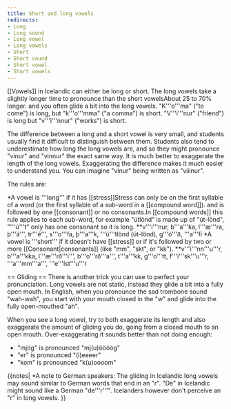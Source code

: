 ```yaml
---
title: Short and long vowels
redirects:
- Long
- Long sound
- Long vowel
- Long vowels
- Short
- Short sound
- Short vowel
- Short vowels
---
```


[[Vowels]] in Icelandic can either be long or short. The long vowels take a slightly longer time to pronounce than the short vowels<ref>About 25 to 70% longer.</ref> and you often glide a bit into the long vowels. "K'''o'''ma" ("to come") is long, but "k'''o'''mma" ("a comma") is short. "V'''i'''nur" ("friend") is long but "v'''i'''nnur" ("works") is short.

The difference between a long and a short vowel is very small, and students usually find it difficult to distinguish between them. Students also tend to underestimate how long the long vowels are, and so they might pronounce "vinur" and "vinnur" the exact same way. It is much better to exaggerate the length of the long vowels. Exaggerating the difference makes it much easier to understand you. You can imagine "vinur" being written as "viiinur".

The rules are:

*A vowel is '''long''' if it has [[stress]]<ref name=":0">Stress can only be on the first syllable of a word (or the first syllable of a sub-word in a [[compound word]]).</ref> and is followed by one [[consonant]] or no consonants.<ref>In [[compound words]] this rule applies to each sub-word, for example "útlönd" is made up of "út-lönd", "'''ú'''t" only has one consonant so it is long.</ref>
**v'''i'''nur, b'''a'''ka, l'''æ'''ra, þ'''á''', tr'''é''', s'''o'''fa, þ'''a'''k, '''ú'''tlönd (út-lönd), g'''ó'''ð, '''a'''fi
*A vowel is '''short''' if it doesn't have [[stress]]<ref name=":0" /> or if it's followed by two or more [[Consonant|consonants]] (like "mm", "skt", or "kk").
**v'''i'''nn'''u'''r, b'''a'''kka, l'''æ'''rð'''i''', b'''o'''rð'''a''', t'''a'''kk, g'''o'''tt, f'''i'''sk'''u'''r, '''a'''mm'''a''', '''e'''lst'''u'''r

== Gliding ==
There is another trick you can use to perfect your pronunciation. Long vowels are not static, instead they glide a bit into a fully open mouth. In English, when you pronounce the sad trombone sound "wah-wah", you start with your mouth closed in the "w" and glide into the fully open-mouthed "ah".

When you see a long vowel, try to both exaggerate its length and also exaggerate the amount of gliding you do, going from a closed mouth to an open mouth. Over-exaggerating it sounds better than not doing enough:

* "mjög" is pronounced "mj(u)öööög"
* "er" is pronounced "(i)eeeer"
* "kom" is pronounced "k(u)oooom"<br />

{{notes|
*A note to German speakers: The gliding in Icelandic long vowels may sound similar to German words that end in an "r". "De" in Icelandic might sound like a German "de'''r'''". Icelanders however don't perceive an "r" in long vowels.
}}